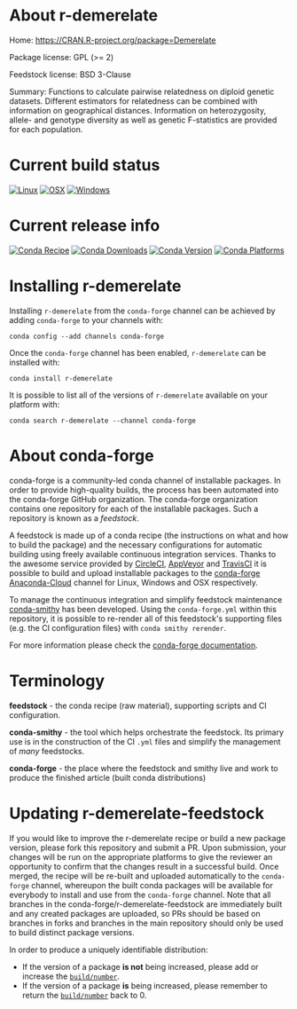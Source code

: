 About r-demerelate
==================

Home: https://CRAN.R-project.org/package=Demerelate

Package license: GPL (>= 2)

Feedstock license: BSD 3-Clause

Summary: Functions to calculate pairwise relatedness on diploid genetic datasets. Different estimators for relatedness can be combined with information on geographical distances. Information on heterozygosity, allele- and genotype diversity as well as genetic F-statistics are provided for each population.



Current build status
====================

[![Linux](https://img.shields.io/circleci/project/github/conda-forge/r-demerelate-feedstock/master.svg?label=Linux)](https://circleci.com/gh/conda-forge/r-demerelate-feedstock)
[![OSX](https://img.shields.io/travis/conda-forge/r-demerelate-feedstock/master.svg?label=macOS)](https://travis-ci.org/conda-forge/r-demerelate-feedstock)
[![Windows](https://img.shields.io/appveyor/ci/conda-forge/r-demerelate-feedstock/master.svg?label=Windows)](https://ci.appveyor.com/project/conda-forge/r-demerelate-feedstock/branch/master)

Current release info
====================
[![Conda Recipe](https://img.shields.io/badge/recipe-r--demerelate-green.svg)](https://anaconda.org/conda-forge/r-demerelate)
[![Conda Downloads](https://img.shields.io/conda/dn/conda-forge/r-demerelate.svg)](https://anaconda.org/conda-forge/r-demerelate)
[![Conda Version](https://img.shields.io/conda/vn/conda-forge/r-demerelate.svg)](https://anaconda.org/conda-forge/r-demerelate)
[![Conda Platforms](https://img.shields.io/conda/pn/conda-forge/r-demerelate.svg)](https://anaconda.org/conda-forge/r-demerelate)

Installing r-demerelate
=======================

Installing `r-demerelate` from the `conda-forge` channel can be achieved by adding `conda-forge` to your channels with:

```
conda config --add channels conda-forge
```

Once the `conda-forge` channel has been enabled, `r-demerelate` can be installed with:

```
conda install r-demerelate
```

It is possible to list all of the versions of `r-demerelate` available on your platform with:

```
conda search r-demerelate --channel conda-forge
```


About conda-forge
=================

conda-forge is a community-led conda channel of installable packages.
In order to provide high-quality builds, the process has been automated into the
conda-forge GitHub organization. The conda-forge organization contains one repository
for each of the installable packages. Such a repository is known as a *feedstock*.

A feedstock is made up of a conda recipe (the instructions on what and how to build
the package) and the necessary configurations for automatic building using freely
available continuous integration services. Thanks to the awesome service provided by
[CircleCI](https://circleci.com/), [AppVeyor](http://www.appveyor.com/)
and [TravisCI](https://travis-ci.org/) it is possible to build and upload installable
packages to the [conda-forge](https://anaconda.org/conda-forge)
[Anaconda-Cloud](http://docs.anaconda.org/) channel for Linux, Windows and OSX respectively.

To manage the continuous integration and simplify feedstock maintenance
[conda-smithy](http://github.com/conda-forge/conda-smithy) has been developed.
Using the ``conda-forge.yml`` within this repository, it is possible to re-render all of
this feedstock's supporting files (e.g. the CI configuration files) with ``conda smithy rerender``.

For more information please check the [conda-forge documentation](https://conda-forge.org/docs/).

Terminology
===========

**feedstock** - the conda recipe (raw material), supporting scripts and CI configuration.

**conda-smithy** - the tool which helps orchestrate the feedstock.
                   Its primary use is in the construction of the CI ``.yml`` files
                   and simplify the management of *many* feedstocks.

**conda-forge** - the place where the feedstock and smithy live and work to
                  produce the finished article (built conda distributions)


Updating r-demerelate-feedstock
===============================

If you would like to improve the r-demerelate recipe or build a new
package version, please fork this repository and submit a PR. Upon submission,
your changes will be run on the appropriate platforms to give the reviewer an
opportunity to confirm that the changes result in a successful build. Once
merged, the recipe will be re-built and uploaded automatically to the
`conda-forge` channel, whereupon the built conda packages will be available for
everybody to install and use from the `conda-forge` channel.
Note that all branches in the conda-forge/r-demerelate-feedstock are
immediately built and any created packages are uploaded, so PRs should be based
on branches in forks and branches in the main repository should only be used to
build distinct package versions.

In order to produce a uniquely identifiable distribution:
 * If the version of a package **is not** being increased, please add or increase
   the [``build/number``](http://conda.pydata.org/docs/building/meta-yaml.html#build-number-and-string).
 * If the version of a package **is** being increased, please remember to return
   the [``build/number``](http://conda.pydata.org/docs/building/meta-yaml.html#build-number-and-string)
   back to 0.